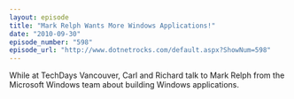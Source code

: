 ```yaml
---
layout: episode
title: "Mark Relph Wants More Windows Applications!"
date: "2010-09-30"
episode_number: "598"
episode_url: "http://www.dotnetrocks.com/default.aspx?ShowNum=598"
---
```


While at TechDays Vancouver, Carl and Richard talk to Mark Relph from the Microsoft Windows team about building Windows applications.
